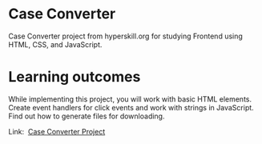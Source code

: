 # Case Converter
Case Converter project from hyperskill.org for studying Frontend using HTML, CSS, and JavaScript.

# Learning outcomes
While implementing this project, you will work with basic HTML elements. Create event handlers for click events and work with strings in JavaScript. Find out how to generate files for downloading.

<p>Link:&nbsp;&nbsp;<a href="https://hyperskill.org/projects/193?track=5">Case Converter Project</a></p>
